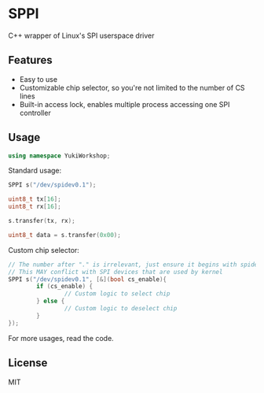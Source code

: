 # SPPI
C++ wrapper of Linux's SPI userspace driver

## Features
- Easy to use
- Customizable chip selector, so you're not limited to the number of CS lines
- Built-in access lock, enables multiple process accessing one SPI controller 

## Usage
```cpp
using namespace YukiWorkshop;
```

Standard usage:
```cpp
SPPI s("/dev/spidev0.1");

uint8_t tx[16];
uint8_t rx[16];

s.transfer(tx, rx);

uint8_t data = s.transfer(0x00);
```

Custom chip selector:
```cpp
// The number after "." is irrelevant, just ensure it begins with spidev0 in this case
// This MAY conflict with SPI devices that are used by kernel 
SPPI s("/dev/spidev0.1", [&](bool cs_enable){
        if (cs_enable) {
                // Custom logic to select chip
        } else {
                // Custom logic to deselect chip
        }
});
```

For more usages, read the code.

## License
MIT